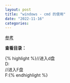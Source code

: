 ```yaml
---
layout: post
title: "windows - cmd 的使用"
date: "2022-11-16"
categories: 
---
```

<p><a href="https://blog.csdn.net/qq_46092061/article/details/119849648?ops_request_misc=%257B%2522request%255Fid%2522%253A%2522166856957716782414930840%2522%252C%2522scm%2522%253A%252220140713.130102334..%2522%257D&amp;request_id=166856957716782414930840&amp;biz_id=0&amp;utm_medium=distribute.pc_search_result.none-task-blog-2~all~top_positive~default-1-119849648-null-null.142^v63^control_1,201^v3^add_ask,213^v2^t3_esquery_v3&amp;utm_term=cmd&amp;spm=1018.2226.3001.4187">参考</a></p>

<p><strong>查看目录：</strong></p>

<p>{% highlight %}//进入d盘<br />
D:<br />
//进入F盘<br />
F:{% endhighlight %}</p>

<p><br />
&nbsp;</p>

